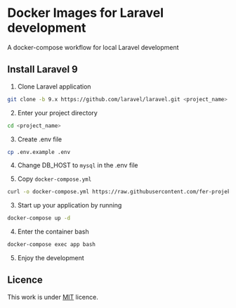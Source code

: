 # Docker Images for Laravel development

A docker-compose workflow for local Laravel development

## Install Laravel 9

1. Clone Laravel application

```sh
git clone -b 9.x https://github.com/laravel/laravel.git <project_name>
```

2. Enter your project directory

```sh
cd <project_name>
```

3. Create .env file

```sh
cp .env.example .env
```

4. Change DB_HOST to `mysql` in the .env file

5. Copy `docker-compose.yml`

```sh
curl -o docker-compose.yml https://raw.githubusercontent.com/fer-projekt/docker/main/laravel/9/docker-compose.yml
```

3. Start up your application by running

```sh
docker-compose up -d
```

4. Enter the container bash

```sh
docker-compose exec app bash
```

5. Enjoy the development

## Licence

This work is under [MIT](LICENCE) licence.